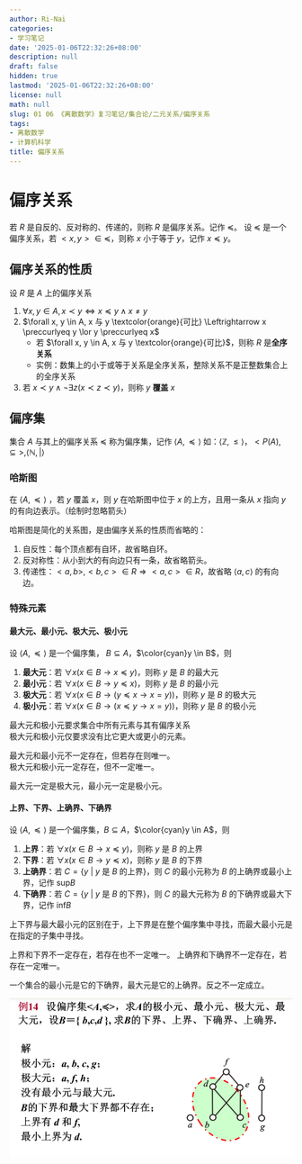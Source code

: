 ```yaml
---
author: Ri-Nai
categories:
- 学习笔记
date: '2025-01-06T22:32:26+08:00'
description: null
draft: false
hidden: true
lastmod: '2025-01-06T22:32:26+08:00'
license: null
math: null
slug: 01 06 《离散数学》复习笔记/集合论/二元关系/偏序关系
tags:
- 离散数学
- 计算机科学
title: 偏序关系
---
```



# 偏序关系
若 $R$ 是自反的、反对称的、传递的，则称 $R$ 是偏序关系。记作 $\preccurlyeq$。
设 $\preccurlyeq$ 是一个偏序关系，若 $<x, y> \in \preccurlyeq$，则称 $x$ 小于等于 $y$，记作 $x \preccurlyeq y$。

## 偏序关系的性质
设 $R$ 是 $A$ 上的偏序关系
1. $\forall x, y \in A, x \prec y \Leftrightarrow x \preccurlyeq y \land x \neq y$
2. $\forall x, y \in A, x 与 y \textcolor{orange}{可比} \Leftrightarrow x \preccurlyeq y \lor y \preccurlyeq x$
    - 若 $\forall x, y \in A, x 与 y \textcolor{orange}{可比}$，则称 $R$ 是**全序关系** 
    - 实例：数集上的小于或等于关系是全序关系，整除关系不是正整数集合上的全序关系
3. 若 $x \prec y \land \neg\exists z(x \prec z \prec y)$，则称 $y$ **覆盖** $x$


## 偏序集
集合 $A$ 与其上的偏序关系 $\preccurlyeq$ 称为偏序集，记作 $\langle A, \preccurlyeq \rangle$
如：$\langle \mathbb{Z}, \leq \rangle$，$<P(A), \subseteq>,  \langle \mathbb{N}, | \rangle$

### 哈斯图
在 $\langle A, \preccurlyeq \rangle$ ，若 $y$ 覆盖 $x$，则 $y$ 在哈斯图中位于 $x$ 的上方，且用一条从 $x$ 指向 $y$ 的有向边表示。（绘制时忽略箭头）

哈斯图是简化的关系图，是由偏序关系的性质而省略的：
1. 自反性：每个顶点都有自环，故省略自环。
2. 反对称性：从小到大的有向边只有一条，故省略箭头。
3. 传递性：$<a, b>, <b, c> \in R \Rightarrow <a, c> \in R$，故省略 $\langle a, c \rangle$ 的有向边。

### 特殊元素

#### 最大元、最小元、极大元、极小元
设 $\langle A, \preccurlyeq \rangle$ 是一个偏序集， $B \subseteq A$，$\color{cyan}y \in B$，则
1. **最大元**：若 $\forall x(x \in B \to x \preccurlyeq y)$，则称 $y$ 是 $B$ 的最大元
2. **最小元**：若 $\forall x(x \in B \to y \preccurlyeq x)$，则称 $y$ 是 $B$ 的最小元
3. **极大元**：若 $\forall x(x \in B \to (y \preccurlyeq x \to x = y))$，则称 $y$ 是 $B$ 的极大元
4. **极小元**：若 $\forall x(x \in B \to (x \preccurlyeq y \to x = y))$，则称 $y$ 是 $B$ 的极小元

最大元和极小元要求集合中所有元素与其有偏序关系  
极大元和极小元仅要求没有比它更大或更小的元素。  

最大元和最小元不一定存在，但若存在则唯一。  
极大元和极小元一定存在，但不一定唯一。  

最大元一定是极大元，最小元一定是极小元。  

#### 上界、下界、上确界、下确界
设 $\langle A, \preccurlyeq \rangle$ 是一个偏序集，$B \subseteq A$，$\color{cyan}y \in A$，则
1. **上界**：若 $\forall x(x \in B \to x \preccurlyeq y)$，则称 $y$ 是 $B$ 的上界
2. **下界**：若 $\forall x(x \in B \to y \preccurlyeq x)$，则称 $y$ 是 $B$ 的下界
3. **上确界**：若 $C = \{y \ | \ y \text{ 是 } B \text{ 的上界}\}$，则 $C$ 的最小元称为 $B$ 的上确界或最小上界，记作 $\text{sup}B$
4. **下确界**：若 $C = \{y \ | \ y \text{ 是 } B \text{ 的下界}\}$，则 $C$ 的最大元称为 $B$ 的下确界或最大下界，记作 $\text{inf}B$

上下界与最大最小元的区别在于，上下界是在整个偏序集中寻找，而最大最小元是在指定的子集中寻找。

上界和下界不一定存在，若存在也不一定唯一。
上确界和下确界不一定存在，若存在一定唯一。

一个集合的最小元是它的下确界，最大元是它的上确界。反之不一定成立。

![偏序集的特殊元素](../../../imgs/偏序集的特殊元素.png)

